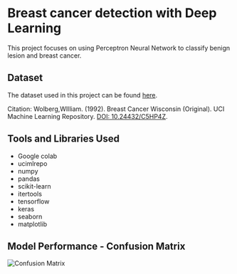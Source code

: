 # Breast cancer detection with Deep Learning

This project focuses on using Perceptron Neural Network to classify benign lesion and breast cancer.

## Dataset
The dataset used in this project can be found [here]( https://archive.ics.uci.edu/dataset/15/breast+cancer+wisconsin+original).

Citation:
Wolberg,WIlliam. (1992). Breast Cancer Wisconsin (Original). UCI Machine Learning Repository. [DOI: 10.24432/C5HP4Z]( https://doi.org/10.24432/C5HP4Z).

## Tools and Libraries Used
- Google colab
- ucimlrepo
- numpy
- pandas
- scikit-learn
- itertools
- tensorflow
- keras
- seaborn
- matplotlib

## Model Performance - Confusion Matrix

![Confusion Matrix](https://github.com/mohammadhosseinparsaei/Breast-cancer-detection/blob/main/output.png)

